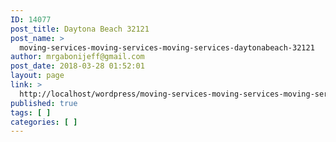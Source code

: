 ```yaml
---
ID: 14077
post_title: Daytona Beach 32121
post_name: >
  moving-services-moving-services-moving-services-daytonabeach-32121
author: mrgabonijeff@gmail.com
post_date: 2018-03-28 01:52:01
layout: page
link: >
  http://localhost/wordpress/moving-services-moving-services-moving-services-daytonabeach-32121/
published: true
tags: [ ]
categories: [ ]
---
```

